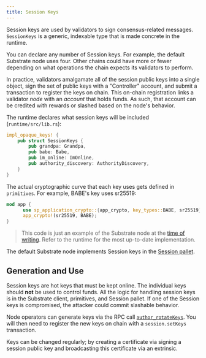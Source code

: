 ```yaml
---
title: Session Keys
---
```


Session keys are used by validators to sign consensus-related messages. `SessionKeys` is a generic,
indexable type that is made concrete in the runtime.

You can declare any number of Session keys. For example, the default Substrate node uses four. Other
chains could have more or fewer depending on what operations the chain expects its validators to
perform.

In practice, validators amalgamate all of the session public keys into a single object, sign the set
of public keys with a "Controller" account, and submit a transaction to register the keys on chain.
This on-chain registration links a validator _node_ with an _account_ that holds funds. As such,
that account can be credited with rewards or slashed based on the node's behavior.

The runtime declares what session keys will be included (`runtime/src/lib.rs`):

```rust
impl_opaque_keys! {
    pub struct SessionKeys {
        pub grandpa: Grandpa,
        pub babe: Babe,
        pub im_online: ImOnline,
        pub authority_discovery: AuthorityDiscovery,
    }
}
```

The actual cryptographic curve that each key uses gets defined in `primitives`. For example, BABE's
key uses sr25519:

```rust
mod app {
	  use sp_application_crypto::{app_crypto, key_types::BABE, sr25519};
	  app_crypto!(sr25519, BABE);
}
```

> This code is just an example of the Substrate node at the
> [time of writing](https://github.com/substrate-developer-hub/substrate-node-template).
> Refer to the runtime for the most up-to-date implementation.

The default Substrate node implements Session keys in the
[Session pallet](https://substrate.dev/rustdocs/v2.0.0/pallet_session/).

## Generation and Use

Session keys are hot keys that must be kept online. The individual keys should **not** be used to
control funds. All the logic for handling session keys is in the Substrate client, primitives, and
Session pallet. If one of the Session keys is compromised, the attacker could commit slashable
behavior.

Node operators can generate keys via the RPC call
[`author_rotateKeys`](https://substrate.dev/rustdocs/v2.0.0/sc_rpc/author/trait.AuthorApi.html#tymethod.rotate_keys).
You will then need to register the new keys on chain with a `session.setKeys` transaction.

Keys can be changed regularly; by creating a certificate via signing a session public key
and broadcasting this certificate via an extrinsic.

